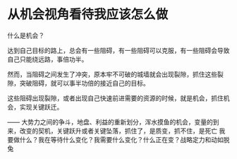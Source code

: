 # 从机会视角看待我应该怎么做

什么是机会？

达到自己目标的路上，总会有一些阻碍，有一些阻碍可以克服，有一些阻碍会导致自己只能绕远路，事倍功半。

然而，当阻碍之间发生了冲突，原本牢不可破的城墙就会出现裂隙，抓住这些裂隙，突破阻碍，就可以事半功倍的接近自己的目标。

这些阻碍出现裂隙，或者出现自己快速前进需要的资源的时候，就是机会，抓住机会，实现关键跃迁。

——
大势力之间的争斗，地盘、利益的重新划分，浑水摸鱼的机会，变量的到来，改变的契机，关键跃升或者关键坠落，抓住了，是质变，抓不住，是死亡
我要做什么？我在等待什么变化？我需要什么变化？什么正在变？战略定力和动如脱兔